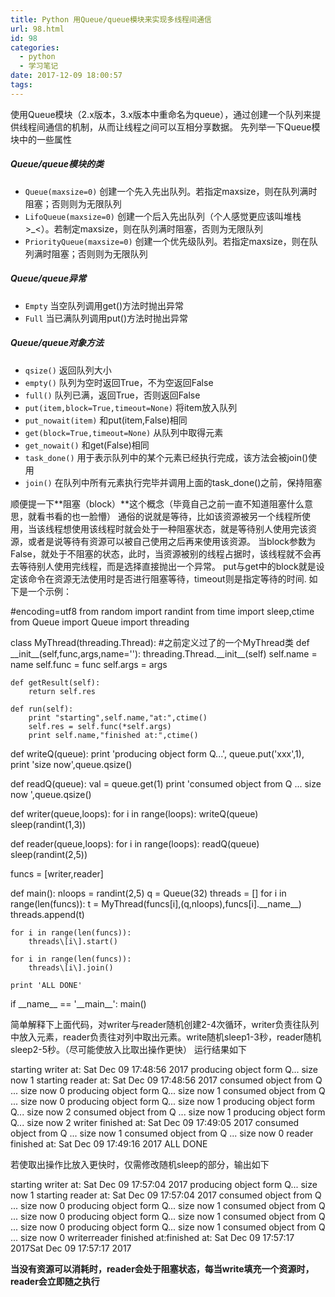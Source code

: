 ```yaml
---
title: Python 用Queue/queue模块来实现多线程间通信
url: 98.html
id: 98
categories:
  - python
  - 学习笔记
date: 2017-12-09 18:00:57
tags:
---
```


使用Queue模块（2.x版本，3.x版本中重命名为queue），通过创建一个队列来提供线程间通信的机制，从而让线程之间可以互相分享数据。 先列举一下Queue模块中的一些属性

##### Queue/queue模块的类

*   `Queue(maxsize=0)` 创建一个先入先出队列。若指定maxsize，则在队列满时阻塞；否则则为无限队列
*   `LifoQueue(maxsize=0)` 创建一个后入先出队列（个人感觉更应该叫堆栈>_<）。若制定maxsize，则在队列满时阻塞，否则为无限队列
*   `PriorityQueue(maxsize=0)` 创建一个优先级队列。若指定maxsize，则在队列满时阻塞；否则则为无限队列

##### Queue/queue异常

*   `Empty` 当空队列调用get()方法时抛出异常
*   `Full` 当已满队列调用put()方法时抛出异常

##### Queue/queue对象方法

*   `qsize()` 返回队列大小
*   `empty()` 队列为空时返回True，不为空返回False
*   `full()` 队列已满，返回True，否则返回False
*   `put(item,block=True,timeout=None)` 将item放入队列
*   `put_nowait(item)` 和put(item,False)相同
*   `get(block=True,timeout=None)` 从队列中取得元素
*   `get_nowait()` 和get(False)相同
*   `task_done()` 用于表示队列中的某个元素已经执行完成，该方法会被join()使用
*   `join()` 在队列中所有元素执行完毕并调用上面的task_done()之前，保持阻塞

顺便提一下**阻塞（block）**这个概念（毕竟自己之前一直不知道阻塞什么意思，就看书看的也一脸懵） 通俗的说就是等待，比如该资源被另一个线程所使用，当该线程想使用该线程时就会处于一种阻塞状态，就是等待别人使用完该资源，或者是说等待有资源可以被自己使用之后再来使用该资源。 当block参数为False，就处于不阻塞的状态，此时，当资源被别的线程占据时，该线程就不会再去等待别人使用完线程，而是选择直接抛出一个异常。 put与get中的block就是设定该命令在资源无法使用时是否进行阻塞等待，timeout则是指定等待的时间. 如下是一个示例：

#encoding=utf8
from random import randint
from time import sleep,ctime
from Queue import Queue
import threading


class MyThread(threading.Thread):    #之前定义过了的一个MyThread类
	def \_\_init\_\_(self,func,args,name=''):
		threading.Thread.\_\_init\_\_(self)
		self.name = name
		self.func = func
		self.args = args

	def getResult(self):
		return self.res 

	def run(self):
		print "starting",self.name,"at:",ctime()
		self.res = self.func(*self.args)
		print self.name,"finished at:",ctime()

def writeQ(queue):
	print 'producing object form Q...',
	queue.put('xxx',1),
	print 'size now',queue.qsize()

def readQ(queue):
	val = queue.get(1)
	print 'consumed object from Q ... size now ',queue.qsize()

def writer(queue,loops):
	for i in range(loops):
		writeQ(queue)
		sleep(randint(1,3))

def reader(queue,loops):
	for i in range(loops):
		readQ(queue)
		sleep(randint(2,5))

funcs = \[writer,reader\]

def main():
	nloops = randint(2,5)
	q = Queue(32)
	threads = \[\]
	for i in range(len(funcs)):
		t = MyThread(funcs\[i\],(q,nloops),funcs\[i\].\_\_name\_\_)
		threads.append(t)

	for i in range(len(funcs)):
		threads\[i\].start()

	for i in range(len(funcs)):
		threads\[i\].join()

	print 'ALL DONE'

if \_\_name\_\_ == '\_\_main\_\_':
	main()

简单解释下上面代码，对writer与reader随机创建2-4次循环，writer负责往队列中放入元素，reader负责往对列中取出元素。write随机sleep1-3秒，reader随机sleep2-5秒。（尽可能使放入比取出操作更快） 运行结果如下

starting writer at: Sat Dec 09 17:48:56 2017
producing object form Q... size now 1
starting reader at: Sat Dec 09 17:48:56 2017
consumed object from Q ... size now 0
producing object form Q... size now 1
consumed object from Q ... size now 0
producing object form Q... size now 1
producing object form Q... size now 2
consumed object from Q ... size now 1
producing object form Q... size now 2
writer finished at: Sat Dec 09 17:49:05 2017
consumed object from Q ... size now 1
consumed object from Q ... size now 0
reader finished at: Sat Dec 09 17:49:16 2017
ALL DONE

若使取出操作比放入更快时，仅需修改随机sleep的部分，输出如下

starting writer at: Sat Dec 09 17:57:04 2017
producing object form Q... size now 1
starting reader at: Sat Dec 09 17:57:04 2017
consumed object from Q ... size now 0
producing object form Q... size now 1
consumed object from Q ... size now 0
producing object form Q... size now 1
consumed object from Q ... size now 0
producing object form Q... size now 1
consumed object from Q ... size now 0
writerreader finished at:finished at: Sat Dec 09 17:57:17 2017Sat Dec 09 17:57:17 2017

**当没有资源可以消耗时，reader会处于阻塞状态，每当write填充一个资源时，reader会立即随之执行**